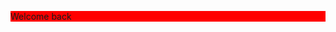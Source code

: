 <!DOCTYPE html>
<html lang="en">
<head>
    <meta charset="UTF-8">
    <meta name="viewport" content="width=device-width, initial-scale=1.0">
    <title>Document</title>
    <style>
        .p{
            background-color: red;
        }
    </style>
</head>
<body>
    <p class="p">Welcome back</p>
</body>
</html>
